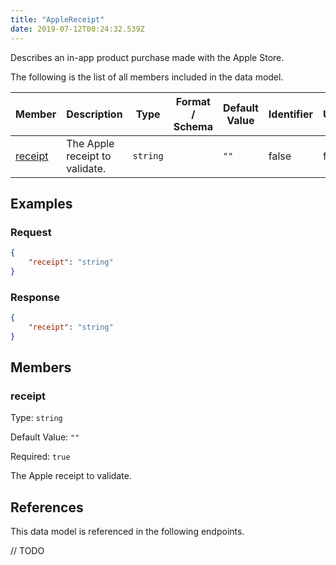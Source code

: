 ```yaml
---
title: "AppleReceipt"
date: 2019-07-12T00:24:32.539Z
---
```


Describes an in-app product purchase made with the Apple Store.

The following is the list of all members included in the data model.

| Member            | Description                         | Type | Format / Schema | Default Value | Identifier | Unique | Required |
| ----------------- | ----------------------------------- | ---- | ------ | ------------- | ---------- | ------ | -------- |
| [receipt](#receipt) | The Apple receipt to validate. | `string` |  | `""` | false | false | true |

## Examples
### Request

```json
{
    "receipt": "string"
}
```

### Response

```json
{
    "receipt": "string"
}
```


## Members

### receipt

Type: `string`

Default Value: `""`

Required: `true`

The Apple receipt to validate.

## References

This data model is referenced in the following endpoints.

// TODO